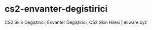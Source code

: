 # cs2-envanter-degistirici
CS2 Skin Değiştirici, Envanter Değiştirici, CS2 Skin Hilesi | eliware.xyz

